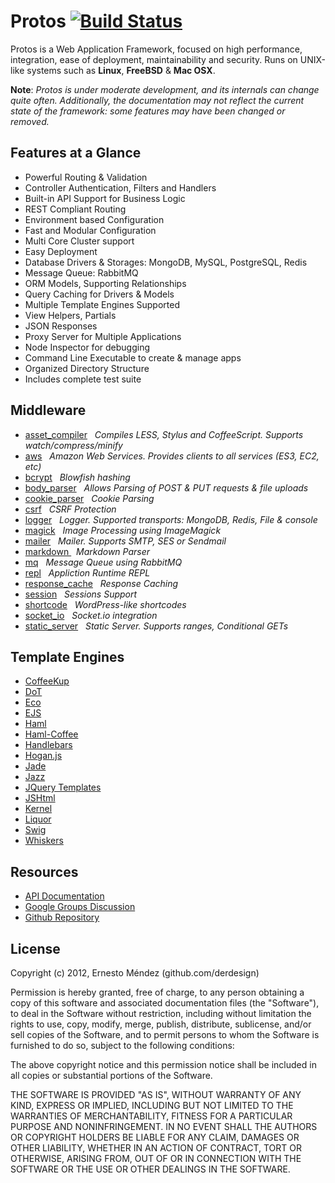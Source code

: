 # Protos [![Build Status](https://secure.travis-ci.org/derdesign/protos.png)](http://travis-ci.org/derdesign/protos)

Protos is a Web Application Framework, focused on high performance, integration, ease of 
deployment, maintainability and security. Runs on UNIX-like systems such as **Linux**, **FreeBSD** & **Mac OSX**.

**Note**: _Protos is under moderate development, and its internals can change quite often. Additionally, the documentation
may not reflect the current state of the framework: some features may have been changed or removed._

## Features at a Glance

- Powerful Routing & Validation
- Controller Authentication, Filters and Handlers
- Built-in API Support for Business Logic
- REST Compliant Routing
- Environment based Configuration
- Fast and Modular Configuration
- Multi Core Cluster support
- Easy Deployment
- Database Drivers & Storages: MongoDB, MySQL, PostgreSQL, Redis
- Message Queue: RabbitMQ
- ORM Models, Supporting Relationships
- Query Caching for Drivers & Models
- Multiple Template Engines Supported
- View Helpers, Partials
- JSON Responses
- Proxy Server for Multiple Applications
- Node Inspector for debugging
- Command Line Executable to create & manage apps
- Organized Directory Structure
- Includes complete test suite

## Middleware

- [asset_compiler](http://derdesign.github.com/protos/middleware#asset_compiler) &nbsp; *Compiles LESS, Stylus and CoffeeScript. Supports watch/compress/minify*
- [aws](http://derdesign.github.com/protos/middleware#aws) &nbsp; *Amazon Web Services. Provides clients to all services (ES3, EC2, etc)*
- [bcrypt](http://derdesign.github.com/protos/middleware#bcrypt) &nbsp; *Blowfish hashing*
- [body_parser](http://derdesign.github.com/protos/middleware#body_parser) &nbsp; *Allows Parsing of POST & PUT requests & file uploads*
- [cookie_parser](http://derdesign.github.com/protos/middleware#cookie_parser) &nbsp; *Cookie Parsing*
- [csrf](http://derdesign.github.com/protos/middleware#csrf) &nbsp; *CSRF Protection*
- [logger](http://derdesign.github.com/protos/middleware#logger) &nbsp; *Logger. Supported transports: MongoDB, Redis, File & console*
- [magick](http://derdesign.github.com/protos/middleware#magick) &nbsp; *Image Processing using ImageMagick*
- [mailer](http://derdesign.github.com/protos/middleware#mailer) &nbsp; *Mailer. Supports SMTP, SES or Sendmail*
- [ markdown ](http://derdesign.github.com/protos/middleware#markdown) &nbsp; *Markdown Parser*
- [mq](http://derdesign.github.com/protos/middleware#mq) &nbsp; *Message Queue using RabbitMQ*
- [repl](http://derdesign.github.com/protos/middleware#repl) &nbsp; *Appliction Runtime REPL*
- [response_cache](http://derdesign.github.com/protos/middleware#response_cache) &nbsp; *Response Caching*
- [session](http://derdesign.github.com/protos/middleware#session) &nbsp; *Sessions Support*
- [shortcode](http://derdesign.github.com/protos/middleware#shortcode) &nbsp; *WordPress-like shortcodes*
- [socket_io](http://derdesign.github.com/protos/middleware#socket_io) &nbsp; *Socket.io integration*
- [static_server](http://derdesign.github.com/protos/middleware#static_server) &nbsp; *Static Server. Supports ranges, Conditional GETs*

## Template Engines

- [CoffeeKup](https://github.com/mauricemach/coffeekup)
- [DoT](https://github.com/olado/doT)
- [Eco](https://github.com/sstephenson/eco)
- [EJS](https://github.com/visionmedia/ejs)
- [Haml](https://github.com/visionmedia/haml.js)
- [Haml-Coffee](https://github.com/9elements/haml-coffee)
- [Handlebars](https://github.com/wycats/handlebars.js)
- [Hogan.js](https://github.com/twitter/hogan.js)
- [Jade](https://github.com/visionmedia/jade)
- [Jazz](https://github.com/shinetech/jazz)
- [JQuery Templates](https://github.com/kof/node-jqtpl)
- [JSHtml](https://github.com/LuvDaSun/jshtml)
- [Kernel](https://github.com/c9/kernel)
- [Liquor](https://github.com/chjj/liquor)
- [Swig](https://github.com/paularmstrong/swig)
- [Whiskers](https://github.com/gsf/whiskers.js/tree)

## Resources

- [API Documentation](http://derdesign.github.com/protos/docs/index.html)
- [Google Groups Discussion](https://groups.google.com/group/protos-web-framework)
- [Github Repository](http://github.com/derdesign/protos)

## License

Copyright (c) 2012, Ernesto Méndez (github.com/derdesign)

Permission is hereby granted, free of charge, to any person obtaining a copy of this software and associated documentation 
files (the "Software"), to deal in the Software without restriction, including without limitation the rights to use, copy, 
modify, merge, publish, distribute, sublicense, and/or sell copies of the Software, and to permit persons to whom the Software 
is furnished to do so, subject to the following conditions:

The above copyright notice and this permission notice shall be included in all copies or substantial portions of the Software.

THE SOFTWARE IS PROVIDED "AS IS", WITHOUT WARRANTY OF ANY KIND, EXPRESS OR IMPLIED, INCLUDING BUT NOT LIMITED TO THE WARRANTIES 
OF MERCHANTABILITY, FITNESS FOR A PARTICULAR PURPOSE AND NONINFRINGEMENT. IN NO EVENT SHALL THE AUTHORS OR COPYRIGHT HOLDERS 
BE LIABLE FOR ANY CLAIM, DAMAGES OR OTHER LIABILITY, WHETHER IN AN ACTION OF CONTRACT, TORT OR OTHERWISE, ARISING FROM, OUT 
OF OR IN CONNECTION WITH THE SOFTWARE OR THE USE OR OTHER DEALINGS IN THE SOFTWARE.

